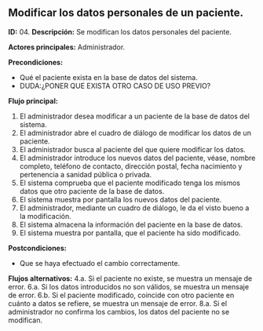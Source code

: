 ## Modificar los datos personales de un paciente.

**ID:** 04.
**Descripción:** Se modifican los datos personales del paciente.

**Actores principales:** Administrador.

**Precondiciones:**
* Qué el paciente exista en la base de datos del sistema.
* DUDA:¿PONER QUE EXISTA OTRO CASO DE USO PREVIO?

**Flujo principal:**
1. El administrador desea modificar a un paciente de la base de datos del sistema.
1. El administrador abre el cuadro de diálogo de modificar los datos de un paciente.
1. El administrador busca al paciente del que quiere modificar los datos.
1. El administrador introduce los nuevos datos del paciente, véase, nombre completo, teléfono de contacto, dirección postal, fecha nacimiento y pertenencia a sanidad pública o privada.
1. El sistema comprueba que el paciente modificado tenga los mismos datos que otro paciente de la base de datos.
1. El sistema muestra por pantalla los nuevos datos del paciente.
1. El administrador, mediante un cuadro de diálogo, le da el visto bueno a la modificación.
1. El sistema almacena la información del paciente en la base de datos.
1. El sistema muestra por pantalla, que el paciente ha sido modificado. 

**Postcondiciones:**
* Que se haya efectuado el cambio correctamente.

 
**Flujos alternativos:**
4.a. Si el paciente no existe, se muestra un mensaje de error.
6.a. Si los datos introducidos no son válidos, se muestra un mensaje de error.
6.b. Si el paciente modificado, coincide con otro paciente en cuánto a datos se refiere, se muestra un mensaje de error.
8.a. Si el administrador no confirma los cambios, los datos del paciente no se modifican.
